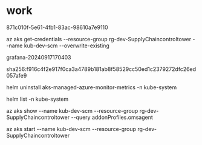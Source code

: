 # work

871c010f-5e61-4fb1-83ac-98610a7e9110

az aks get-credentials --resource-group rg-dev-SupplyChaincontroltower --name kub-dev-scm --overwrite-existing

grafana-20240917170403


sha256:f916c4f2e917f0ca3a4789b181ab8f58529cc50ed1c2379272dfc26ed057afe9

helm uninstall aks-managed-azure-monitor-metrics -n kube-system

helm list -n kube-system

az aks show --name kub-dev-scm --resource-group rg-dev-SupplyChaincontroltower --query addonProfiles.omsagent

az aks start --name kub-dev-scm --resource-group rg-dev-SupplyChaincontroltower

